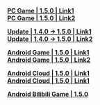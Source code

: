 **[PC Game | 1.5.0 | Link1](https://autopatchcn.bhsr.com/client/cn/20231103101022_A4CvNRMprqjemK7k/PC/StarRail_1.5.0.zip)**  
**[PC Game | 1.5.0 | Link2](https://bhrpg-prod.oss-accelerate.aliyuncs.com/client/cn/20231103101022_A4CvNRMprqjemK7k/PC/StarRail_1.5.0.zip)**  

**[Update | 1.4.0 -> 1.5.0 | Link1 ](https://autopatchcn.bhsr.com/client/hkrpg_cn/33/game_1.4.0_1.5.0_hdiff_TnhRMscqGdQuNyDU.zip)**   
**[Update | 1.4.0 -> 1.5.0 | Link2 ](https://bhrpg-prod.oss-accelerate.aliyuncs.com/client/hkrpg_cn/33/game_1.4.0_1.5.0_hdiff_TnhRMscqGdQuNyDU.zip)**

**[Android Game | 1.5.0 | Link1](https://autopatchcn.bhsr.com/client/cn/20231103101022_A4CvNRMprqjemK7k/gw_An/StarRail_1.5.0.apk)**  
**[Android Game | 1.5.0 | Link2](https://bhrpg-prod.oss-accelerate.aliyuncs.com/client/cn/20231103101022_A4CvNRMprqjemK7k/gw_An/StarRail_1.5.0.apk)**  

**[Android Cloud | 1.5.0 | Link1](https://autopatchcn.bhsr.com/client/cn/20231120192432_638FTWfKaWbmtuva/StarRailCloud_1.5.0.apk)**  
**[Android Cloud | 1.5.0 | Link1](https://bhrpg-prod.oss-accelerate.aliyuncs.com/client/cn/20231120192432_638FTWfKaWbmtuva/StarRailCloud_1.5.0.apk)**

**[Android Bilibili Game | 1.5.0](https://pkg.biligame.com/games/bhxqtd_1.5.0__1106_20231106_025048_76dd1.apk)**  